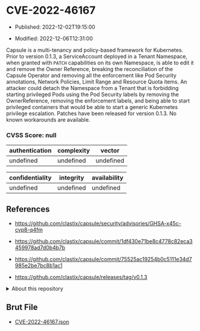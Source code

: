 # CVE-2022-46167

- Published: 2022-12-02T19:15:00

- Modified: 2022-12-06T12:31:00

Capsule is a multi-tenancy and policy-based framework for Kubernetes. Prior to version 0.1.3, a ServiceAccount deployed in a Tenant Namespace, when granted with `PATCH` capabilities on its own Namespace, is able to edit it and remove the Owner Reference, breaking the reconciliation of the Capsule Operator and removing all the enforcement like Pod Security annotations, Network Policies, Limit Range and Resource Quota items. An attacker could detach the Namespace from a Tenant that is forbidding starting privileged Pods using the Pod Security labels by removing the OwnerReference, removing the enforcement labels, and being able to start privileged containers that would be able to start a generic Kubernetes privilege escalation. Patches have been released for version 0.1.3. No known workarounds are available.

### CVSS Score: **null**

| authentication | complexity | vector |
| --- | --- | --- |
| undefined | undefined | undefined |

| confidentiality | integrity | availability |
| --- | --- | --- |
| undefined | undefined | undefined |

## References

* https://github.com/clastix/capsule/security/advisories/GHSA-x45c-cvp8-q4fm

* https://github.com/clastix/capsule/commit/1df430e71be8c4778c82eca3459978ad7d0b4b7b

* https://github.com/clastix/capsule/commit/75525ac19254b0c5111e34d7985e2be7bc8b1ac1

* https://github.com/clastix/capsule/releases/tag/v0.1.3

<details>
<summary>About this repository</summary> 

  This repository is part of the project [Live Hack CVE](https://github.com/Live-Hack-CVE). Main website can be found [www.live-hack.org](https://www.live-hack.org) 
  
  Made by [Sn0wAlice](https://github.com/Sn0wAlice) for the people that care about security and need to have a feed of the latest CVEs. Hope you enjoy it, don't forget to star the repo and follow me on [Twitter](https://twitter.com/Sn0wAlice) and [Github](https://github.com/Sn0wAlice). And that is my [personnal website](https://www.alice-snow.me/)

  - [Home Page](https://github.com/Live-Hack-CVE)
  - [Framework](https://github.com/Live-Hack-CVE/cve-framework)
  - [CVE database](https://github.com/Live-Hack-CVE/full_database)
  - [Changelog](https://github.com/Live-Hack-CVE/Changelog)
</details>

## Brut File

* [CVE-2022-46167.json](https://raw.githubusercontent.com/Live-Hack-CVE/full_database/main/cves/2022/CVE-2022-46167.json)

